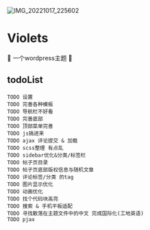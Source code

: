 ![IMG_20221017_225602](https://user-images.githubusercontent.com/61401879/196308005-702e69f8-c656-4bd7-9098-070db60f0214.png)

# Violets
🚧  一个wordpress主题 🚧

## todoList
    TODO 设置
    TODO 完善各种模板
    TODO 导航栏不好看
    TODO 完善底部
    TODO 顶部菜单完善
    TODO js搞进来
    TODO ajax 评论提交 & 加载
    TODO scss整理 有点乱
    TODO sidebar优化&分类/标签栏
    TODO 帖子页目录
    TODO 帖子页底部版权信息与随机文章
    TODO 评论标签/分类 的tag
    TODO 图片显示优化
    TODO 动画优化
    TODO 找个代码块高亮
    TODO 搜索 & 手机平板适配
    TODO 寻找散落在主题文件中的中文 完成国际化(工地英语)
    TODO pjax
